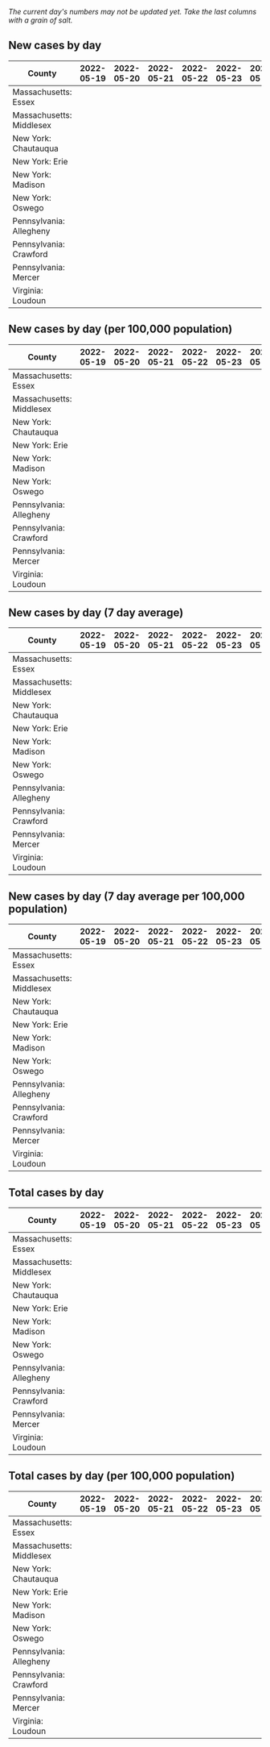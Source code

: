 _The current day's numbers may not be updated yet. Take the last columns with a grain of salt._
## New cases by day

| County | 2022-05-19 | 2022-05-20 | 2022-05-21 | 2022-05-22 | 2022-05-23 | 2022-05-24 | 2022-05-25 |
| --- | --- | --- | --- | --- | --- | --- | --- |
| Massachusetts: Essex |  |  |  |  |  |  |  |
| Massachusetts: Middlesex |  |  |  |  |  |  |  |
| New York: Chautauqua |  |  |  |  |  |  |  |
| New York: Erie |  |  |  |  |  |  |  |
| New York: Madison |  |  |  |  |  |  |  |
| New York: Oswego |  |  |  |  |  |  |  |
| Pennsylvania: Allegheny |  |  |  |  |  |  |  |
| Pennsylvania: Crawford |  |  |  |  |  |  |  |
| Pennsylvania: Mercer |  |  |  |  |  |  |  |
| Virginia: Loudoun |  |  |  |  |  |  |  |

## New cases by day (per 100,000 population)

| County | 2022-05-19 | 2022-05-20 | 2022-05-21 | 2022-05-22 | 2022-05-23 | 2022-05-24 | 2022-05-25 |
| --- | --- | --- | --- | --- | --- | --- | --- |
| Massachusetts: Essex |  |  |  |  |  |  |  |
| Massachusetts: Middlesex |  |  |  |  |  |  |  |
| New York: Chautauqua |  |  |  |  |  |  |  |
| New York: Erie |  |  |  |  |  |  |  |
| New York: Madison |  |  |  |  |  |  |  |
| New York: Oswego |  |  |  |  |  |  |  |
| Pennsylvania: Allegheny |  |  |  |  |  |  |  |
| Pennsylvania: Crawford |  |  |  |  |  |  |  |
| Pennsylvania: Mercer |  |  |  |  |  |  |  |
| Virginia: Loudoun |  |  |  |  |  |  |  |

## New cases by day (7 day average)

| County | 2022-05-19 | 2022-05-20 | 2022-05-21 | 2022-05-22 | 2022-05-23 | 2022-05-24 | 2022-05-25 |
| --- | --- | --- | --- | --- | --- | --- | --- |
| Massachusetts: Essex |  |  |  |  |  |  |  |
| Massachusetts: Middlesex |  |  |  |  |  |  |  |
| New York: Chautauqua |  |  |  |  |  |  |  |
| New York: Erie |  |  |  |  |  |  |  |
| New York: Madison |  |  |  |  |  |  |  |
| New York: Oswego |  |  |  |  |  |  |  |
| Pennsylvania: Allegheny |  |  |  |  |  |  |  |
| Pennsylvania: Crawford |  |  |  |  |  |  |  |
| Pennsylvania: Mercer |  |  |  |  |  |  |  |
| Virginia: Loudoun |  |  |  |  |  |  |  |

## New cases by day (7 day average per 100,000 population)

| County | 2022-05-19 | 2022-05-20 | 2022-05-21 | 2022-05-22 | 2022-05-23 | 2022-05-24 | 2022-05-25 |
| --- | --- | --- | --- | --- | --- | --- | --- |
| Massachusetts: Essex |  |  |  |  |  |  |  |
| Massachusetts: Middlesex |  |  |  |  |  |  |  |
| New York: Chautauqua |  |  |  |  |  |  |  |
| New York: Erie |  |  |  |  |  |  |  |
| New York: Madison |  |  |  |  |  |  |  |
| New York: Oswego |  |  |  |  |  |  |  |
| Pennsylvania: Allegheny |  |  |  |  |  |  |  |
| Pennsylvania: Crawford |  |  |  |  |  |  |  |
| Pennsylvania: Mercer |  |  |  |  |  |  |  |
| Virginia: Loudoun |  |  |  |  |  |  |  |

## Total cases by day

| County | 2022-05-19 | 2022-05-20 | 2022-05-21 | 2022-05-22 | 2022-05-23 | 2022-05-24 | 2022-05-25 |
| --- | --- | --- | --- | --- | --- | --- | --- |
| Massachusetts: Essex |  |  |  |  |  |  | 218240 |
| Massachusetts: Middlesex |  |  |  |  |  |  | 362279 |
| New York: Chautauqua |  |  |  |  |  |  | 25219 |
| New York: Erie |  |  |  |  |  |  | 232506 |
| New York: Madison |  |  |  |  |  |  | 14526 |
| New York: Oswego |  |  |  |  |  |  | 29188 |
| Pennsylvania: Allegheny |  |  |  |  |  |  | 274948 |
| Pennsylvania: Crawford |  |  |  |  |  |  | 20281 |
| Pennsylvania: Mercer |  |  |  |  |  |  | 23744 |
| Virginia: Loudoun |  |  |  |  |  |  | 74151 |

## Total cases by day (per 100,000 population)

| County | 2022-05-19 | 2022-05-20 | 2022-05-21 | 2022-05-22 | 2022-05-23 | 2022-05-24 | 2022-05-25 |
| --- | --- | --- | --- | --- | --- | --- | --- |
| Massachusetts: Essex |  |  |  |  |  |  | 27659.1 |
| Massachusetts: Middlesex |  |  |  |  |  |  | 22478.1 |
| New York: Chautauqua |  |  |  |  |  |  | 19872.7 |
| New York: Erie |  |  |  |  |  |  | 25308.1 |
| New York: Madison |  |  |  |  |  |  | 20476.2 |
| New York: Oswego |  |  |  |  |  |  | 23903.2 |
| Pennsylvania: Allegheny |  |  |  |  |  |  | 22610.0 |
| Pennsylvania: Crawford |  |  |  |  |  |  | 23964.6 |
| Pennsylvania: Mercer |  |  |  |  |  |  | 21699.1 |
| Virginia: Loudoun |  |  |  |  |  |  | 17930.8 |
